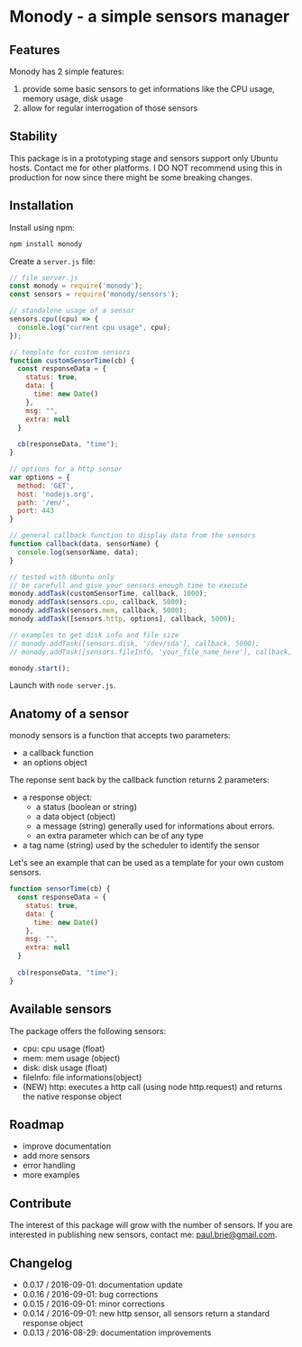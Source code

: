 # Monody - a simple sensors manager
## Features
Monody has 2 simple features:
  1. provide some basic sensors to get informations like the CPU usage, memory usage, disk usage
  2. allow for regular interrogation of those sensors

## Stability
This package is in a prototyping stage and sensors support only Ubuntu hosts. Contact me for other platforms.
I DO NOT recommend using this in production for now since there might be some breaking changes.

## Installation

Install using npm:

```bash
npm install monody
```

Create a `server.js` file:
```javascript
// file server.js
const monody = require('monody');
const sensors = require('monody/sensors');

// standalone usage of a sensor
sensors.cpu((cpu) => {
  console.log("current cpu usage", cpu);
});

// template for custom sensors
function customSensorTime(cb) {
  const responseData = {
    status: true,
    data: {
      time: new Date()
    },
    msg: "",
    extra: null
  }
  
  cb(responseData, "time");
}

// options for a http sensor
var options = {
  method: 'GET',
  host: 'nodejs.org',
  path: '/en/',
  port: 443
}

// general callback function to display data from the sensors
function callback(data, sensorName) {
  console.log(sensorName, data);
}

// tested with Ubuntu only 
// be carefull and give your sensors enough time to execute
monody.addTask(customSensorTime, callback, 1000);
monody.addTask(sensors.cpu, callback, 5000);
monody.addTask(sensors.mem, callback, 5000);
monody.addTask([sensors.http, options], callback, 5000);

// examples to get disk info and file size
// monody.addTask([sensors.disk, '/dev/sda'], callback, 5000);
// monody.addTask([sensors.fileInfo, 'your_file_name_here'], callback, 5000);

monody.start();
```
    
Launch with `node server.js`.

## Anatomy of a sensor
monody sensors is a function that accepts two parameters:

- a callback function
- an options object

The reponse sent back by the callback function returns 2 parameters:

- a response object:
  - a status (boolean or string)
  - a data object (object)
  - a message (string) generally used for informations about errors. 
  - an extra parameter which can be of any type
- a tag name (string) used by the scheduler to identify the sensor 

Let's see an example that can be used as a template for your own custom sensors.

```javascript
function sensorTime(cb) {
  const responseData = {
    status: true,
    data: {
      time: new Date()
    },
    msg: "",
    extra: null
  }
  
  cb(responseData, "time");
}
```

## Available sensors
The package offers the following sensors:
  - cpu: cpu usage (float)
  - mem: mem usage (object)
  - disk: disk usage (float)
  - fileInfo: file informations(object)
  - (NEW) http: executes a http call (using node http.request) and returns the native response object 

## Roadmap
- improve documentation
- add more sensors
- error handling
- more examples

## Contribute
The interest of this package will grow with the number of sensors. If you are interested in publishing new sensors, contact me: paul.brie@gmail.com.

## Changelog
- 0.0.17 / 2016-09-01: documentation update
- 0.0.16 / 2016-09-01: bug corrections
- 0.0.15 / 2016-09-01: minor corrections
- 0.0.14 / 2016-09-01: new http sensor, all sensors return a standard response object
- 0.0.13 / 2016-08-29: documentation improvements